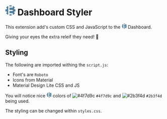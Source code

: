 # ![E-G Logo](/images/EG-Gear32.png) Dashboard Styler
This extension add's custom CSS and JavaScript to the ![E-G Logo](/images/EG-Gear16.png) Dashboard.

Giving your eyes the extra releif they need! 👀

## Styling

The following are imported withing the `script.js`:
* Font's are `Roboto`
* Icons from Material
* Material Design Lite CSS and JS

You will notice nice ![E-G Logo](/images/EG-Gear16.png) colors of ![#4f7d9c](https://via.placeholder.com/15/4f7d9c/000000?text=+) `#4f7d9c` and ![#2b3f4d](https://via.placeholder.com/15/2b3f4d/000000?text=+) `#2b3f4d` being used.

The styling can be changed within `styles.css`.